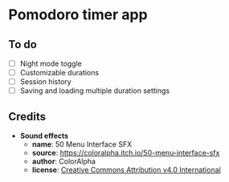 # Pomodoro timer app

## To do
- [ ] Night mode toggle
- [ ] Customizable durations
- [ ] Session history
- [ ] Saving and loading multiple duration settings 

## Credits
- **Sound effects**
  - **name**: 50 Menu Interface SFX
  - **source**: https://coloralpha.itch.io/50-menu-interface-sfx
  - **author**: ColorAlpha
  - **license**: [Creative Commons Attribution v4.0 International](https://creativecommons.org/licenses/by/4.0/)
